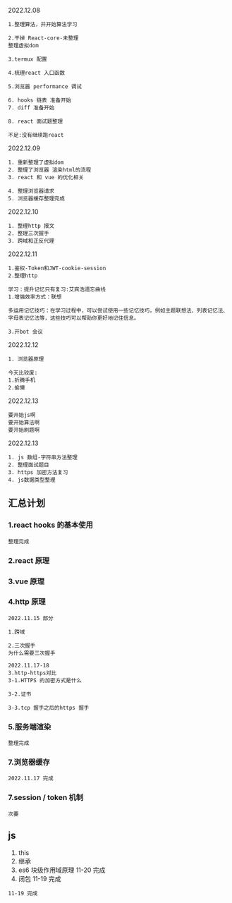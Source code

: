 2022.12.08
```
1.整理算法，并开始算法学习

2.干掉 React-core-未整理
整理虚拟dom

3.termux 配置

4.梳理react 入口函数

5.浏览器 performance 调试

6. hooks 链表 准备开始
7. diff 准备开始

8. react 面试题整理

不足:没有继续跑react
```

2022.12.09
```
1. 重新整理了虚拟dom
2. 整理了浏览器 渲染html的流程
3. react 和 vue 的优化相关

4. 整理浏览器请求
5. 浏览器缓存整理完成
```

2022.12.10
```
1. 整理http 报文
2. 整理三次握手
3. 跨域和正反代理
```

2022.12.11
```
1.鉴权-Token和JWT-cookie-session
2.整理http

学习：提升记忆只有复习:艾宾浩遗忘曲线
1.增强效率方式：联想

多运用记忆技巧：在学习过程中，可以尝试使用一些记忆技巧，例如主题联想法、列表记忆法、字母表记忆法等，这些技巧可以帮助你更好地记住信息。

3.开bot 会议
```

2022.12.12
```
1. 浏览器原理

今天比较废:
1.折腾手机
2.偷懒
```

2022.12.13
```
要开始js啊
要开始算法啊
要开始刷题啊
```

2022.12.13
```
1. js 数组-字符串方法整理
2. 整理面试题目
3. https 加密方法复习
4. js数据类型整理
```



## 汇总计划

### 1.react hooks 的基本使用
```
整理完成
```

### 2.react 原理

### 3.vue 原理

### 4.http 原理
```
2022.11.15 部分

1.跨域

2.三次握手
为什么需要三次握手

2022.11.17-18
3.http-https对比
3-1.HTTPS 的加密方式是什么

3-2.证书

3-3.tcp 握手之后的https 握手
```

### 5.服务端渲染
```
整理完成
```

### 7.浏览器缓存
```
2022.11.17 完成
```

### 7.session / token 机制
```
次要
```

## js
1. this
2. 继承
3. es6 块级作用域原理
11-20 完成
4. 闭包
11-19 完成
```
11-19 完成
```
